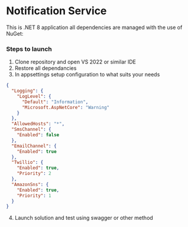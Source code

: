 # Notification Service 
This is .NET 8 application all dependencies are managed with the use of NuGet: 

### Steps to launch
  1. Clone repository and open VS 2022 or similar IDE 
  2. Restore all dependancies
  3. In appsettings setup configuration to what suits your needs 
```json
{
  "Logging": {
    "LogLevel": {
      "Default": "Information",
      "Microsoft.AspNetCore": "Warning"
    }
  },
  "AllowedHosts": "*",
  "SmsChannel": {
    "Enabled": false
  },
  "EmailChannel": {
    "Enabled": true
  },
  "Twillio": {
    "Enabled": true,
    "Priority": 2
  },
  "AmazonSns": {
    "Enabled": true,
    "Priority": 1
  }
}
```
  4. Launch solution and test using swagger or other method
